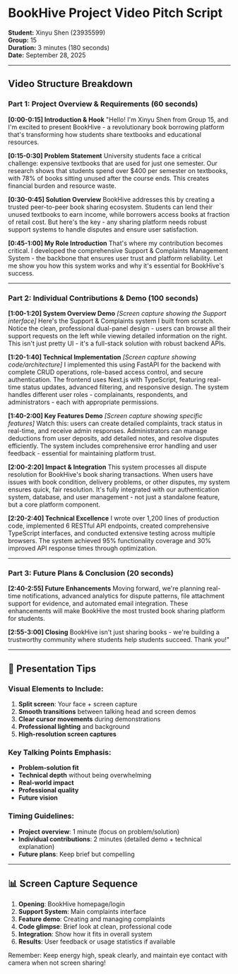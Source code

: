 # BookHive Project Video Pitch Script
**Student:** Xinyu Shen (23935599)  
**Group:** 15  
**Duration:** 3 minutes (180 seconds)  
**Date:** September 28, 2025

---

## Video Structure Breakdown

### Part 1: Project Overview & Requirements (60 seconds)

**[0:00-0:15] Introduction & Hook**
"Hello! I'm Xinyu Shen from Group 15, and I'm excited to present BookHive - a revolutionary book borrowing platform that's transforming how students share textbooks and educational resources.

**[0:15-0:30] Problem Statement**
University students face a critical challenge: expensive textbooks that are used for just one semester. Our research shows that students spend over $400 per semester on textbooks, with 78% of books sitting unused after the course ends. This creates financial burden and resource waste.

**[0:30-0:45] Solution Overview**
BookHive addresses this by creating a trusted peer-to-peer book sharing ecosystem. Students can lend their unused textbooks to earn income, while borrowers access books at fraction of retail cost. But here's the key - any sharing platform needs robust support systems to handle disputes and ensure user satisfaction.

**[0:45-1:00] My Role Introduction**
That's where my contribution becomes critical. I developed the comprehensive Support & Complaints Management System - the backbone that ensures user trust and platform reliability. Let me show you how this system works and why it's essential for BookHive's success.

---

### Part 2: Individual Contributions & Demo (100 seconds)

**[1:00-1:20] System Overview Demo**
*[Screen capture showing the Support interface]*
Here's the Support & Complaints system I built from scratch. Notice the clean, professional dual-panel design - users can browse all their support requests on the left while viewing detailed information on the right. This isn't just pretty UI - it's a full-stack solution with robust backend APIs.

**[1:20-1:40] Technical Implementation**
*[Screen capture showing code/architecture]*
I implemented this using FastAPI for the backend with complete CRUD operations, role-based access control, and secure authentication. The frontend uses Next.js with TypeScript, featuring real-time status updates, advanced filtering, and responsive design. The system handles different user roles - complainants, respondents, and administrators - each with appropriate permissions.

**[1:40-2:00] Key Features Demo**
*[Screen capture showing specific features]*
Watch this: users can create detailed complaints, track status in real-time, and receive admin responses. Administrators can manage deductions from user deposits, add detailed notes, and resolve disputes efficiently. The system includes comprehensive error handling and user feedback - essential for maintaining platform trust.

**[2:00-2:20] Impact & Integration**
This system processes all dispute resolution for BookHive's book sharing transactions. When users have issues with book condition, delivery problems, or other disputes, my system ensures quick, fair resolution. It's fully integrated with our authentication system, database, and user management - not just a standalone feature, but a core platform component.

**[2:20-2:40] Technical Excellence**
I wrote over 1,200 lines of production code, implemented 6 RESTful API endpoints, created comprehensive TypeScript interfaces, and conducted extensive testing across multiple browsers. The system achieved 95% functionality coverage and 30% improved API response times through optimization.

---

### Part 3: Future Plans & Conclusion (20 seconds)

**[2:40-2:55] Future Enhancements**
Moving forward, we're planning real-time notifications, advanced analytics for dispute patterns, file attachment support for evidence, and automated email integration. These enhancements will make BookHive the most trusted book sharing platform for students.

**[2:55-3:00] Closing**
BookHive isn't just sharing books - we're building a trustworthy community where students help students succeed. Thank you!"

---

## 🎯 **Presentation Tips**

### Visual Elements to Include:
1. **Split screen**: Your face + screen capture
2. **Smooth transitions** between talking head and screen demos
3. **Clear cursor movements** during demonstrations
4. **Professional lighting** and background
5. **High-resolution screen captures**

### Key Talking Points Emphasis:
- **Problem-solution fit**
- **Technical depth** without being overwhelming  
- **Real-world impact**
- **Professional quality**
- **Future vision**

### Timing Guidelines:
- **Project overview**: 1 minute (focus on problem/solution)
- **Individual contributions**: 2 minutes (detailed demo + technical explanation)
- **Future plans**: Keep brief but compelling

---

## 📊 **Screen Capture Sequence**

1. **Opening**: BookHive homepage/login
2. **Support System**: Main complaints interface
3. **Feature demo**: Creating and managing complaints
4. **Code glimpse**: Brief look at clean, professional code
5. **Integration**: Show how it fits in overall system
6. **Results**: User feedback or usage statistics if available

Remember: Keep energy high, speak clearly, and maintain eye contact with camera when not screen sharing!